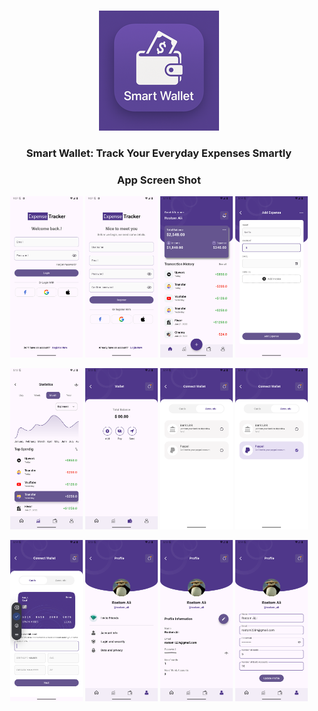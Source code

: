 <br />
<p align="center">
  <a href="https://github.com/rostom17/Smart_Wallet.git">
    <img src="android/app/src/main/res/mipmap-xxxhdpi/ic_launcher.png">
  </a>

  <h3 align="center">Smart Wallet: Track Your Everyday Expenses Smartly</h3>

  <h3 align="center">App Screen Shot</h3>

  <p align="center">
    <img src="screenshots/1.png" width="23%"> <img src="screenshots/2.png" width="23%"> <img src="screenshots/3.png" width="23%"> <img src="screenshots/3.1.png" width="23%">
  </p>
  <p align="center">
    <img src="screenshots/4.png" width="23%"> <img src="screenshots/5.png" width="23%"> <img src="screenshots/6.png" width="23%"> <img src="screenshots/7.png" width="23%">
  </p>
  <p align="center">
    <img src="screenshots/8.png" width="23%"> <img src="screenshots/9.png" width="23%"> <img src="screenshots/10.png" width="23%"> <img src="screenshots/11.png" width="23%">
  </p>
</p>